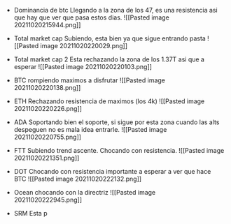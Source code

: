 * Dominancia de btc
Llegando a la zona de los 47, es una resistencia asi que hay que ver que pasa estos dias.
![[Pasted image 20211020215944.png]]

* Total market cap
Subiendo, esta bien ya que sigue entrando pasta
![[Pasted image 20211020220029.png]]

* Total market cap 2
Esta rechazando la zona de los 1.37T asi que a esperar
![[Pasted image 20211020220103.png]]

* BTC rompiendo maximos a disfrutar
![[Pasted image 20211020220138.png]]

* ETH 
Rechazando resistencia de maximos (los 4k)
![[Pasted image 20211020220226.png]]

* ADA
Soportando bien el soporte, si sigue por esta zona cuando las alts despeguen no es mala idea entrarle.
![[Pasted image 20211020220755.png]]

* FTT
Subiendo trend ascente.
Chocando con resistencia.
![[Pasted image 20211020221351.png]]

* DOT
Chocando con resistencia importante a esperar a ver que hace BTC
![[Pasted image 20211020222132.png]]

* Ocean
chocando con la directriz
![[Pasted image 20211020222945.png]]

* SRM
Esta p

